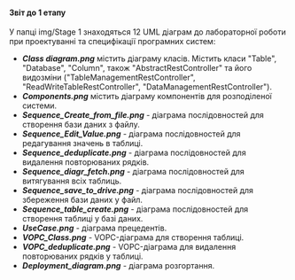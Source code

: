 #### Звіт до 1 етапу 

У папці img/Stage 1 знаходяться 12 UML діаграм до лабораторної роботи при проектуванні та специфікації програмних систем:

- **_Class diagram.png_** містить діаграму класів. Містить класи "Table", "Database", "Column",  також "AbstractRestController" та його видозміни ("TableManagementRestController", "ReadWriteTableRestController", "DataManagementRestController").
- **_Components.png_** містить діаграму компонентів для розподіленої системи.
- **_Sequence_Сreate_from_file.png_** - діаграма послідовностей для створення бази даних з файлу.
- **_Sequence_Edit_Value.png_** - діаграма послідовностей для редагування значень в таблиці.
- **_Sequence_deduplicate.png_** - діаграма послідовностей для видалення повторюваних рядків.
- **_Sequence_diagr_fetch.png_** - діаграма послідовностей для витягування всіх таблиць.
- **_Sequence_save_to_drive.png_** - діаграма послідовностей для збереження бази даних у файл.
- **_Sequence_table_create.png_** - діаграма послідовностей для створення таблиці у базі даних. 
- **_UseCase.png_** - діаграма прецедентів. 
- **_VOPC_Class.png_** - VOPC-діаграма для створення таблиці. 
- **_VOPC_deduplicate.png_** - VOPC-діаграма для видалення повторюваних рядків у таблиці.
- **_Deployment_diagram.png_** - діаграма розгортання. 
